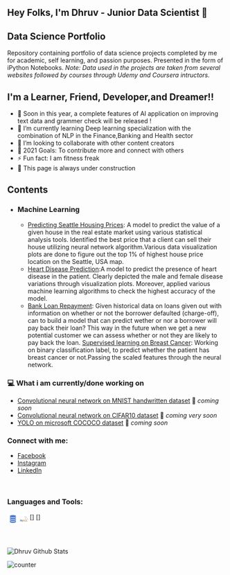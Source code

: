 ## Hey Folks, I'm Dhruv - Junior Data Scientist 👋

## Data Science Portfolio
Repository containing portfolio of data science projects completed by me for academic, self learning, and passion purposes. Presented in the form of iPython Notebooks.
_Note: Data used in the projects are taken from several websites followed by courses through Udemy and Coursera intructors._

## I'm a Learner, Friend, Developer,and Dreamer!!

- 🔭 Soon in this year, a complete features of AI application on improving text data and grammer check will be released !
- 🌱 I’m currently learning Deep learning specialization with the combination of NLP in the Finance,Banking and Health sector  
- 👯 I’m looking to collaborate with other content creators
- 🥅 2021 Goals: To contribute more and connect with others
- ⚡ Fun fact: I am fitness freak
- 👯 This page is always under construction

## Contents

- ### Machine Learning

	- [Predicting Seattle Housing Prices](https://github.com/Dhruv876/House-Prediction-and-Dataset-Analysis/blob/master/Keras_Regression.ipynb): A model to predict the value of a given house in the real estate market using various statistical analysis tools. Identified the best price that a client can sell their house utilizing neural network algorithm.Various data visualization plots are done to figure out the top 1% of highest house price location on the Seattle, USA map.
  - [Heart Disease Prediction](https://github.com/Dhruv876/Extensive-Visualization-of-the-Heart-Disease-classification/blob/main/Heart_Disease_Prediction_%26_Visualization.ipynb):A model to predict the presence of heart disease in the patient. Clearly depicted the male and female disease variations through visualization plots. Moreover, applied various machine learning algorithms to check the highest accuracy of the model.
  - [Bank Loan Repayment](https://github.com/Dhruv876/Neural-Network-with-prediction-of-bank-loan-payment/blob/master/Lending%20Club%20Dataset.ipynb): Given historical data on loans given out with information on whether or not the borrower defaulted (charge-off), can to build a model that can predict wether or nor a borrower will pay back their loan? This way in the future when we get a new potential customer we can assess whether or not they are likely to pay back the loan. 
  [Supervised learning on Breast Cancer](https://github.com/Dhruv876/Breast-Cancer/blob/master/Keras_Classification.ipynb): Working on binary classification label, to predict whether the patient has breast cancer or not.Passing the scaled features through the neural network.

### 💻 What i am currently/done working on

- [Convolutional neural network on MNIST handwritten dataset](https://en.wikipedia.org/wiki/MNIST_database)  🚀 *coming soon*
- [Convolutional neural network on CIFAR10 dataset](https://www.kaggle.com/c/cifar-10)  🚀 *coming very soon*
- [YOLO on microsoft COCOCO dataset]()  🚀 *coming soon*



### Connect with me:
- [Facebook]()
- [Instagram](https://www.instagram.com/dhruv_001/)
- [LinkedIn](https://www.linkedin.com/in/dhruv-sharma-346576191/)

<br />

### Languages and Tools:


[<img align="left" alt="SQL" width="26px" src="https://raw.githubusercontent.com/github/explore/80688e429a7d4ef2fca1e82350fe8e3517d3494d/topics/sql/sql.png" />]
[<img align="left" alt="MySQL" width="26px" src="https://raw.githubusercontent.com/github/explore/80688e429a7d4ef2fca1e82350fe8e3517d3494d/topics/mysql/mysql.png" />]

<br />
<br />

![Dhruv Github Stats](https://github-readme-stats.vercel.app/api?username=Dhruv876&show_icons=true&theme=radical)

![counter](https://en2y68clz7c6nyx.m.pipedream.net)
